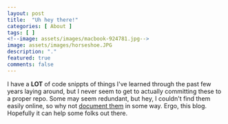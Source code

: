 ```yaml
---
layout: post
title:  "Uh hey there!"
categories: [ About ]
tags: [ ]
<!--image: assets/images/macbook-924781.jpg-->
image: assets/images/horseshoe.JPG
description: "."
featured: true
comments: false
---
```


I have a <b>LOT</b> of code snippts of things I've learned through the past few years laying around, but I never seem to get to actually committing these to a proper repo. Some may seem redundant, but hey, I couldn't find them easily online, so why not <a href="https://twitter.com/NogaRot/status/1488957048079454210" target="_blank">document them</a> in some way.
Ergo, this blog. Hopefully it can help some folks out there.
